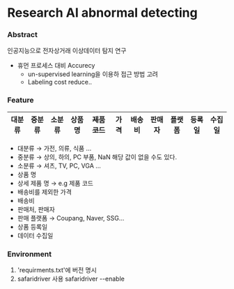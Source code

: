 # Research AI abnormal detecting

### Abstract
인공지능으로 전자상거래 이상데이터 탐지 연구
- 휴먼 프로세스 대비 Accurecy
    - un-supervised learning을 이용하 접근 방법 고려
    - Labeling cost reduce..

### Feature
|대분류|중분류|소분류|상품명|~~제품코드~~|가격|배송비|판매자|플랫폼|등록일|수집일|  
|----|----|----|----|----|----|----|----|----|----|----|
- 대분류 → 가전, 의류, 식품 ...
- 중분류 → 상의, 하의, PC 부품, NaN 해당 값이 없을 수도 있다.
- 소분류 → 셔츠, TV, PC, VGA ...
- 상품 명
- 상세 제품 명 → e.g 제품 코드
- 배송비를 제외한 가격
- 배송비
- 판매처, 판매자
- 판매 플랫폼 → Coupang, Naver, SSG...
- 상품 등록일
- 데이터 수집일

### Environment
1. 'requirments.txt'에 버전 명시  
2. safaridriver 사용
    safaridriver --enable  

